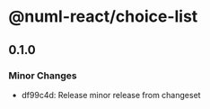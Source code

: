 # @numl-react/choice-list

## 0.1.0
### Minor Changes

- df99c4d: Release minor release from changeset
